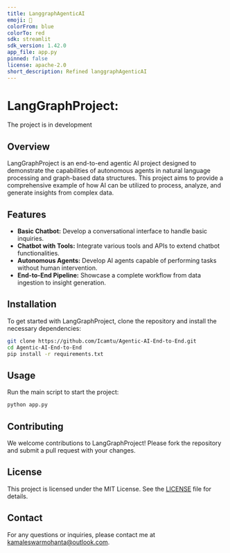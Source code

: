 ```yaml
---
title: LanggraphAgenticAI
emoji: 🐨
colorFrom: blue
colorTo: red
sdk: streamlit
sdk_version: 1.42.0
app_file: app.py
pinned: false
license: apache-2.0
short_description: Refined langgraphAgenticAI
---
```




# LangGraphProject: 
The project is in development

## Overview

LangGraphProject is an end-to-end agentic AI project designed to demonstrate the capabilities of autonomous agents in natural language processing and graph-based data structures. This project aims to provide a comprehensive example of how AI can be utilized to process, analyze, and generate insights from complex data.

## Features

- **Basic Chatbot:** Develop a conversational interface to handle basic inquiries.
- **Chatbot with Tools:** Integrate various tools and APIs to extend chatbot functionalities.
- **Autonomous Agents:** Develop AI agents capable of performing tasks without human intervention.
- **End-to-End Pipeline:** Showcase a complete workflow from data ingestion to insight generation.

## Installation

To get started with LangGraphProject, clone the repository and install the necessary dependencies:

```bash
git clone https://github.com/Icamtu/Agentic-AI-End-to-End.git
cd Agentic-AI-End-to-End
pip install -r requirements.txt
```

## Usage

Run the main script to start the project:

```bash
python app.py
```

## Contributing

We welcome contributions to LangGraphProject! Please fork the repository and submit a pull request with your changes.

## License

This project is licensed under the MIT License. See the [LICENSE](LICENSE) file for details.

## Contact

For any questions or inquiries, please contact me at [kamaleswarmohanta@outlook.com](mailto:kamaleswarmohanta@outlook.com).
